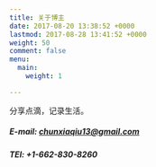 ```yaml
---
title: 关于博主
date: 2017-08-20 13:38:52 +0000
lastmod: 2017-08-28 13:41:52 +0000
weight: 50
comment: false
menu:
  main:
    weight: 1

---
```

分享点滴，记录生活。

##### E-mail: chunxiaqiu13@gmail.com

##### TEl: +1-662-830-8260